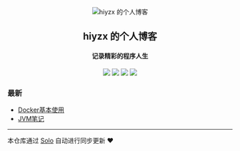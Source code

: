 <p align="center"><img alt="hiyzx 的个人博客" src="https://static.b3log.org/images/brand/solo-32.png"></p><h2 align="center">
hiyzx 的个人博客
</h2>

<h4 align="center">记录精彩的程序人生</h4>
<p align="center"><a title="hiyzx 的个人博客" target="_blank" href="https://github.com/hiyzx/solo-blog"><img src="https://img.shields.io/github/last-commit/hiyzx/solo-blog.svg?style=flat-square&color=FF9900"></a>
<a title="GitHub repo size in bytes" target="_blank" href="https://github.com/hiyzx/solo-blog"><img src="https://img.shields.io/github/repo-size/hiyzx/solo-blog.svg?style=flat-square"></a>
<a title="Solo Version" target="_blank" href="https://github.com/b3log/solo/releases"><img src="https://img.shields.io/badge/solo-3.6.6-f1e05a.svg?style=flat-square&color=blueviolet"></a>
<a title="Hits" target="_blank" href="https://github.com/b3log/hits"><img src="https://hits.b3log.org/hiyzx/solo-blog.svg"></a></p>

### 最新

* [Docker基本使用](http://www.hiyzx.cn/articles/2019/11/08/1573176418298.html)
* [JVM笔记](http://www.hiyzx.cn/articles/2019/11/08/1573176384388.html)



---

本仓库通过 [Solo](https://github.com/b3log/solo) 自动进行同步更新 ❤️ 
